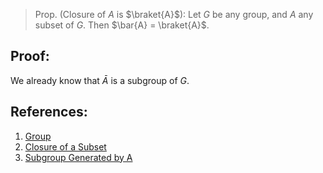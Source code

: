 > Prop. (Closure of $A$ is $\braket{A}$): Let $G$ be any group, and $A$ any subset of $G$. Then $\bar{A} = \braket{A}$. 

## Proof:
We already know that $\bar{A}$ is a subgroup of $G$. 

## References: 
1. [Group](../Introduction%20to%20Groups/Group.md)
2. [Closure of a Subset](Closure%20of%20a%20Subset.md)
3. [Subgroup Generated by A](Subgroup%20Generated%20by%20A.md)
